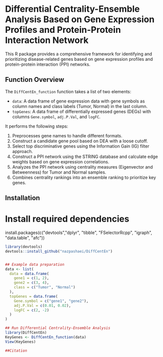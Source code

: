 # Differential Centrality-Ensemble Analysis Based on Gene Expression Profiles and Protein-Protein Interaction Network

This R package provides a comprehensive framework for identifying and prioritizing disease-related genes based on gene expression profiles and protein-protein interaction (PPI) networks.

## Function Overview

The `DiffCentEn_function` function takes a list of two elements:
- `data`: A data frame of gene expression data with gene symbols as column names and class labels (Tumor, Normal) in the last column.
- `topGenes`: A data frame of differentially expressed genes (DEGs) with columns `Gene.symbol`, `adj.P.Val`, and `logFC`.

It performs the following steps:
1. Preprocesses gene names to handle different formats.
2. Construct a candidate gene pool based on DEA with a loose cutoff.
3. Select top discriminative genes using the Information Gain (IG) filter approach.
4. Construct a PPI network using the STRING database and calculate edge weights based on gene expression correlations.
5. Analyzes the PPI network using centrality measures (Eigenvector and Betweenness) for Tumor and Normal samples.
6. Combines centrality rankings into an ensemble ranking to prioritize key genes.

## Installation

# Install required dependencies
install.packages(c("devtools","dplyr", "tibble", "FSelectorRcpp", "igraph", "data.table", "afc"))

```R
library(devtools)
devtools::install_github("nazpashaei/DiffCentEn")


## Example data preparation
data <- list(
  data = data.frame(
    gene1 = c(1, 2),
    gene2 = c(3, 4),
    class = c("Tumor", "Normal")
  ),
  topGenes = data.frame(
    Gene.symbol = c("gene1", "gene2"),
    adj.P.Val = c(0.01, 0.02),
    logFC = c(2, -2)
  )
)

## Run Differential Centrality-Ensemble Analysis
library(DiffCentEn)
KeyGenes <- DiffCentEn_function(data)
View(KeyGenes)

##Citation

